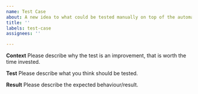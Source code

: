 ```yaml
---
name: Test Case
about: A new idea to what could be tested manually on top of the automation.
title: ''
labels: test-case
assignees: ''

---
```


**Context**
Please describe why the test is an improvement, that is worth the time invested.

**Test**
Please describe what you think should be tested.

**Result**
Please describe the expected behaviour/result.

